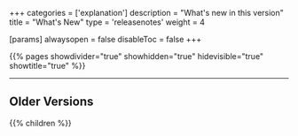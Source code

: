 +++
categories = ['explanation']
description = "What's new in this version"
title = "What's New"
type = 'releasenotes'
weight = 4

[params]
  alwaysopen = false
  disableToc = false
+++

{{% pages showdivider="true" showhidden="true" hidevisible="true" showtitle="true" %}}

---

## Older Versions

{{% children %}}
